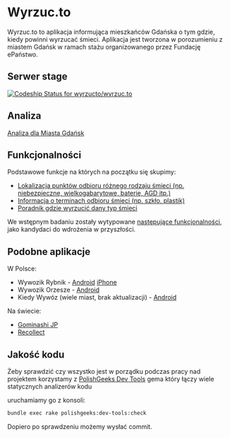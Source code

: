 Wyrzuc.to
=========

Wyrzuc.to to aplikacja informująca mieszkańców Gdańska o tym gdzie, kiedy powinni wyrzucać śmieci. Aplikacja jest tworzona w porozumieniu z miastem Gdańsk w ramach stażu organizowanego przez Fundację ePaństwo.

## Serwer stage
[ ![Codeship Status for wyrzucto/wyrzuc.to](https://codeship.com/projects/ac77bd70-82c9-0132-c330-4e1ff6946f22/status?branch=master)](https://codeship.com/projects/57950)

## Analiza

[Analiza dla Miasta Gdańsk](https://github.com/psielach/wyrzuc.to/wiki/Analiza%20Gda%C5%84sk)

## Funkcjonalności
Podstawowe funkcje na których na początku się skupimy:
- [Lokalizacja punktów odbioru różnego rodzaju śmieci (np. niebezpieczne, wielkogabarytowe, baterie, AGD itp.) ](https://github.com/psielach/wyrzuc.to/milestones/Lokalizacja%20punkt%C3%B3w%20odbioru%20r%C3%B3%C5%BCnego%20rodzaju%20%C5%9Bmieci)
- [Informacja o terminach odbioru śmieci (np. szkło, plastik)](https://github.com/psielach/wyrzuc.to/milestones/Informacja%20o%20terminach%20odbioru%20%C5%9Bmieci)
- [Poradnik gdzie wyrzucić dany typ śmieci](https://github.com/psielach/wyrzuc.to/milestones/Gdzie%20wyrzuci%C4%87...%20%3F%20)

We wstępnym badaniu zostały wytypowane [następujące funkcjonalności](https://github.com/psielach/wyrzuc.to/labels/feature-request), jako kandydaci do wdrożenia w przyszłości.

## Podobne aplikacje
W Polsce:
- Wywozik Rybnik - [Android](https://play.google.com/store/apps/details?id=pl.goste.app.rybnik&hl=pl) [iPhone](https://itunes.apple.com/pl/app/wywozik-rybnik/id901811083?mt=8)
- Wywozik Orzesze - [Android](https://play.google.com/store/apps/developer?id=Goste&hl=pl)
- Kiedy Wywóz (wiele miast, brak aktualizacji) - [Android](https://play.google.com/store/apps/details?id=pk.sophscope.odpady&hl=pl)

Na świecie:
- [Gominashi JP](http://5374.jp/en/)
- [Recollect](https://recollect.net/)

## Jakość kodu

Żeby sprawdzić czy wszystko jest w porządku podczas pracy nad projektem korzystamy z [PolishGeeks Dev Tools](https://github.com/polishgeeks/polishgeeks-dev-tools) gema który łączy wiele statycznych analizerów kodu

uruchamiamy go z konsoli:

```bash
bundle exec rake polishgeeks:dev-tools:check
```

Dopiero po sprawdzeniu możemy wysłać commit.
